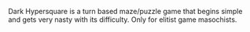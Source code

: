Dark Hypersquare is a turn based maze/puzzle game that begins simple and gets very nasty with its difficulty.
Only for elitist game masochists.
